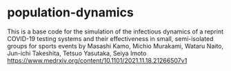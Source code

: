 # population-dynamics

This is a base code for the simulation of the infectious dynamics of a reprint
COVID-19 testing systems and their effectiveness in small, semi-isolated groups for sports events
by
Masashi Kamo, Michio Murakami, Wataru Naito, Jun-ichi Takeshita, Tetsuo Yasutaka, Seiya Imoto
https://www.medrxiv.org/content/10.1101/2021.11.18.21266507v1
